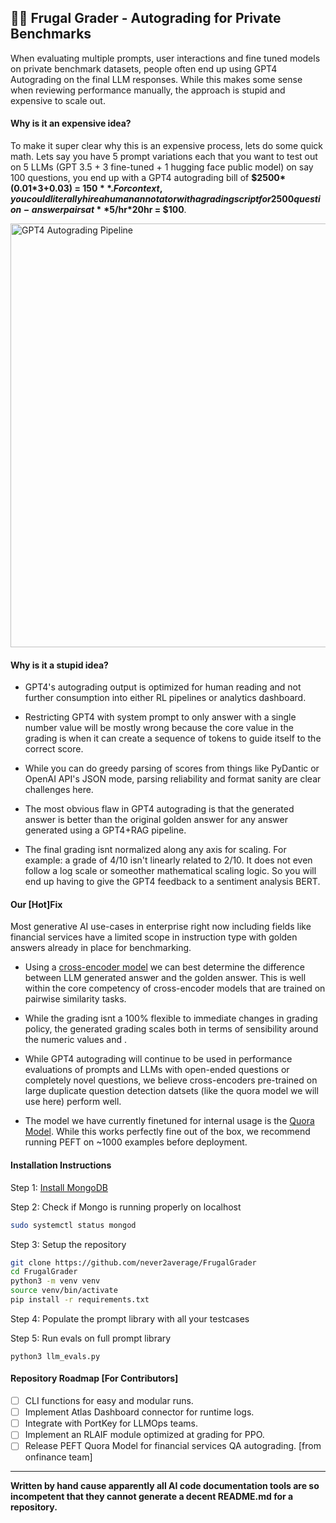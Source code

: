 ## 🚀🚀 Frugal Grader - Autograding for Private Benchmarks

When evaluating multiple prompts, user interactions and fine tuned models on private benchmark datasets, people often end up using GPT4 Autograding on the final LLM responses. While this makes some sense when reviewing performance manually, the approach is stupid and expensive to scale out.

#### Why is it an expensive idea?
To make it super clear why this is an expensive process, lets do some quick math. Lets say you have 5 prompt variations each that you want to test out on 5 LLMs (GPT 3.5 + 3 fine-tuned + 1 hugging face public model) on say 100 questions, you end up with a GPT4 autograding bill of **$2500\*(0.01\*3+0.03) = $150**. For context, you could literally hire a human annotator with a grading script for 2500 question-answer pairs at **$5/hr\*20hr = $100**.

<img width="678" alt="GPT4 Autograding Pipeline" src="https://github.com/never2average/FrugalGrader/assets/31365087/e87090ed-2aeb-4fd1-ac87-a916827de546">


#### Why is it a stupid idea?
- GPT4's autograding output is optimized for human reading and not further consumption into either RL pipelines or analytics dashboard.

- Restricting GPT4 with system prompt to only answer with a single number value will be mostly wrong because the core value in the grading is when it can create a sequence of tokens to guide itself to the correct score.

- While you can do greedy parsing of scores from things like PyDantic or OpenAI API's JSON mode, parsing reliability and format sanity are clear challenges here.
  
- The most obvious flaw in GPT4 autograding is that the generated answer is better than the original golden answer for any answer generated using a GPT4+RAG pipeline.

- The final grading isnt normalized along any axis for scaling. For example: a grade of 4/10 isn't linearly related to 2/10. It does not even follow a log scale or someother mathematical scaling logic. So you will end up having to give the GPT4 feedback to a sentiment analysis BERT.
  

#### Our [Hot]Fix
Most generative AI use-cases in enterprise right now including fields like financial services have a limited scope in instruction type with golden answers already in place for benchmarking.

- Using a [cross-encoder model](https://www.sbert.net/examples/applications/cross-encoder/README.html) we can best determine the difference between LLM generated answer and the golden answer. This is well within the core competency of cross-encoder models that are trained on pairwise similarity tasks.

- While the grading isnt a 100% flexible to immediate changes in grading policy, the generated grading scales both in terms of sensibility around the numeric values and .

- While GPT4 autograding will continue to be used in performance evaluations of prompts and LLMs with open-ended questions or completely novel questions, we believe cross-encoders pre-trained on large duplicate question detection datsets (like the quora model we will use here) perform well.

- The model we have currently finetuned for internal usage is the [Quora Model](https://huggingface.co/cross-encoder/quora-roberta-large). While this works perfectly fine out of the box, we recommend running PEFT on ~1000 examples before deployment.

#### Installation Instructions
Step 1: [Install MongoDB](https://www.mongodb.com/docs/manual/installation/)

Step 2: Check if Mongo is running properly on localhost
```bash
sudo systemctl status mongod
```

Step 3: Setup the repository
```bash
git clone https://github.com/never2average/FrugalGrader
cd FrugalGrader
python3 -m venv venv
source venv/bin/activate
pip install -r requirements.txt
```

Step 4: Populate the prompt library with all your testcases

Step 5: Run evals on full prompt library
```
python3 llm_evals.py
```

#### Repository Roadmap [For Contributors]
- [ ] CLI functions for easy and modular runs.
- [ ] Implement Atlas Dashboard connector for runtime logs.
- [ ] Integrate with PortKey for LLMOps teams.
- [ ] Implement an RLAIF module optimized at grading for PPO.
- [ ] Release PEFT Quora Model for financial services QA autograding. [from onfinance team]

---

**Written by hand cause apparently all AI code documentation tools are so incompetent that they cannot generate a decent README.md for a repository.**
